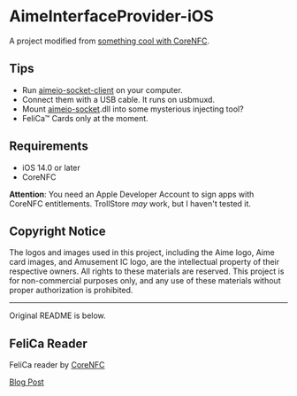 # AimeInterfaceProvider-iOS

A project modified from [something cool with CoreNFC](https://github.com/kjj6198/swift-core-nfc-reader).

## Tips

- Run [aimeio-socket-client](https://github.com/yyyr-p/aimeio-socket-client) on your computer.
- Connect them with a USB cable. It runs on usbmuxd.
- Mount [aimeio-socket](https://github.com/yyyr-p/aimeio-socket).dll into some mysterious injecting tool?
- FeliCa™ Cards only at the moment.

## Requirements

- iOS 14.0 or later
- CoreNFC

**Attention**: You need an Apple Developer Account to sign apps with CoreNFC entitlements. TrollStore *may* work, but I haven't tested it.

## Copyright Notice

The logos and images used in this project, including the Aime logo, Aime card images, and Amusement IC logo, are the intellectual property of their respective owners. All rights to these materials are reserved. This project is for non-commercial purposes only, and any use of these materials without proper authorization is prohibited.

---

Original README is below.

## FeliCa Reader

FeliCa reader by [CoreNFC](https://developer.apple.com/documentation/corenfc)

[Blog Post](https://blog.kalan.dev/core-nfc-suica/)
